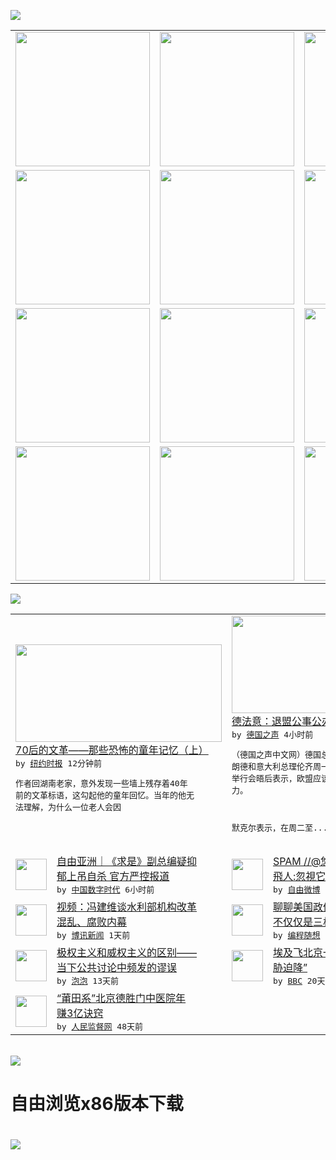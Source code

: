 

<a href="https://github.com/greatfire/z/raw/master/FreeBrowser.apk"><img src="https://raw.githubusercontent.com/greatfire/wiki/master/x/header.png" /></a><table><tr><td width="262" align="center" valign="center"><a href="https://github.com/greatfire/wiki/wiki/nyt" title="纽约时报中文网 国际纵览"><img src="https://raw.githubusercontent.com/greatfire/wiki/master/x/nyt_flag.png" width="215"/></a></td><td width="262" align="center" valign="center"><a href="https://github.com/greatfire/wiki/wiki/dw" title=""><img src="https://raw.githubusercontent.com/greatfire/wiki/master/x/dw_flag.png" width="215"/></a></td><td width="262" align="center" valign="center"><a href="https://github.com/greatfire/wiki/wiki/rmjd" title=""><img src="https://raw.githubusercontent.com/greatfire/wiki/master/x/rmjd_flag.png" width="215"/></a></td></tr><tr><td width="262" align="center" valign="center"><a href="https://github.com/paopaonetizen/website" title="泡泡 - 未经审查的互联网信息"><img src="https://raw.githubusercontent.com/greatfire/wiki/master/x/pp_flag.png" width="215"/></a></td><td width="262" align="center" valign="center"><a href="https://github.com/getlantern/mirror" title="以及自由微博和GreatFire.org官方中文论坛"><img src="https://raw.githubusercontent.com/greatfire/wiki/master/x/lantern_flag.png" width="215"/></a></td><td width="262" align="center" valign="center"><a href="https://github.com/cdtmirrors/m/" title=""><img src="https://raw.githubusercontent.com/greatfire/wiki/master/x/cdt_flag.png" width="215"/></a></td></tr><tr><td width="262" align="center" valign="center"><a href="https://github.com/program-think/blog" title="编程随想的博客"><img src="https://raw.githubusercontent.com/greatfire/wiki/master/x/pt_flag.png" width="215"/></a></td><td width="262" align="center" valign="center"><a href="https://github.com/greatfire/wiki/wiki/bbc" title=""><img src="https://raw.githubusercontent.com/greatfire/wiki/master/x/bbc_flag.png" width="215"/></a></td><td width="262" align="center" valign="center"><a href="https://github.com/freeweibo/s" title="自由微博 - 匿名和不受屏蔽的新浪微博搜索"><img src="https://raw.githubusercontent.com/greatfire/wiki/master/x/fw_flag.png" width="215"/></a></td></tr><tr><td width="262" align="center" valign="center"><a href="https://github.com/greatfire/wiki/wiki/google" title=""><img src="https://raw.githubusercontent.com/greatfire/wiki/master/x/google_flag.png" width="215"/></a></td><td width="262" align="center" valign="center"><a href="https://github.com/bxnews/boxun" title=""><img src="https://raw.githubusercontent.com/greatfire/wiki/master/x/bx_flag.png" width="215"/></a></td><td width="262" align="center" valign="center"><a href="https://github.com/greatfire/wiki/wiki/open-source" title="欢迎访问GreatFire.org开发者项目网站"><img src="https://raw.githubusercontent.com/greatfire/wiki/master/x/open-source_flag.png" width="215"/></a></td></tr></table><img src="https://raw.githubusercontent.com/greatfire/wiki/master/x/newsfeed text.png" /><table cols="4"><tr><td colspan="2" width="380"><a href="https://d7odklm2qes9e.cloudfront.net/china/20160628/cultural-revolution-mao-china-chenjieren/"><img src="http://static01.nyt.com/images/2012/09/09/blogs/20120909-lens-lipan-slide-7QU4/20120909-lens-lipan-slide-7QU4-jumbo.jpg" width="330" height="156"/></a></br><a href="https://d7odklm2qes9e.cloudfront.net/china/20160628/cultural-revolution-mao-china-chenjieren/">70后的文革——那些恐怖的童年记忆（上）</a></br><kbd> by <a href="http://m.cn.nytimes.com/">纽约时报</a> 12分钟前 </kbd></br><pre>作者回湖南老家，意外发现一些墙上残存着40年<br/>前的文革标语，这勾起他的童年回忆。当年的他无<br/>法理解，为什么一位老人会因</pre></td><td colspan="2" width="380"><a href="http://dw.com/p/1JEgZ?maca=chi-GK-text-greatfire-all-chinese-15625-xml-mrss"><img src="http://www.dw.com/image/0,,19360850_302,00.jpg" width="330" height="156"/></a></br><a href="http://dw.com/p/1JEgZ?maca=chi-GK-text-greatfire-all-chinese-15625-xml-mrss">德法意：退盟公事公办 没有先期协商</a></br><kbd> by <a href="http://dw.de">德国之声</a> 4小时前 </kbd></br><pre>（德国之声中文网）德国总理默克尔、法国总统奥<br/>朗德和意大利总理伦齐周一（6月27日）在柏林<br/>举行会晤后表示，欧盟应该以此为契机获得新的动<br/>力。默克尔表示，在周二至...</pre></td></tr><tr><td><img src="http://i0.wp.com/chinadigitaltimes.net/chinese/files/2016/06/image-3.jpg?resize=550%2C393" width="50" height="50"/></td><td width="280"><a href="http://feedproxy.google.com/~r/chinadigitaltimes/zKps/~3/T6auEh7lAeM/">自由亚洲｜《求是》副总编疑抑<br/>郁上吊自杀 官方严控报道</a></br><kbd> by <a href="http://chinadigitaltimes.net/chinese/">中国数字时代</a> 6小时前 </kbd></td><td><img src="http://ww1.sinaimg.cn/large/ebfac045jw1f588v01lrqj20cb0sgae7.jpg" width="50" height="50"/></td><td width="280"><a href="https://freeweibo.com/weibo/3991125456979964">SPAM //@悠游自在-小<br/>飛人:忽視它，它就是顛...</a></br><kbd> by <a href="https://freeweibo.com/">自由微博</a> 8小时前 </kbd></td></tr><tr><td><img src="https://raw.githubusercontent.com/greatfire/wiki/master/x/bx_logo.png" width="50" height="50"/></td><td width="280"><a href="http://www.boxun.com/news/gb/china/2016/06/201606271216.shtml">视频：冯建维谈水利部机构改革<br/>混乱、腐败内幕</a></br><kbd> by <a href="http://www.boxun.com">博讯新闻</a> 1天前 </kbd></td><td><img src="https://raw.githubusercontent.com/greatfire/wiki/master/x/pt_logo.png" width="50" height="50"/></td><td width="280"><a href="http://feedproxy.google.com/~r/programthink/~3/UYp4O3ynO9Q/USA-Separation-of-Powers-with-Balances.html">聊聊美国政体中的权力制衡——<br/>不仅仅是三权分立</a></br><kbd> by <a href="http://program-think.blogspot.com">编程随想</a> 6天前 </kbd></td></tr><tr><td><img src="https://pao-pao.net/sites/pao-pao.net/files/styles/large/public/wen_zhong_1.jpg?itok=9dUaeRzP" width="50" height="50"/></td><td width="280"><a href="https://pao-pao.net/article/709">极权主义和威权主义的区别——<br/>当下公共讨论中频发的谬误</a></br><kbd> by <a href="https://pao-pao.net">泡泡</a> 13天前 </kbd></td><td><img src="http://a.files.bbci.co.uk/worldservice/live/assets/images/2016/05/19/160519172724_egypt_air_plane_144x81__nocredit.jpg" width="50" height="50"/></td><td width="280"><a href="http://www.bbc.com/zhongwen/simp/world/2016/06/160608_egypt_china_flight_uzbekistan">埃及飞北京一架客机“因炸弹威<br/>胁迫降”</a></br><kbd> by <a href="http://www.bbc.co.uk/zhongwen/simp">BBC</a> 20天前 </kbd></td></tr><tr><td><img src="http://www.rmjdw.com/uploads/160510/3-1605102102421C.jpg" width="50" height="50"/></td><td width="280"><a href="http://www.rmjdw.com//tebiebaodao/20160510/15526.html">“莆田系”北京德胜门中医院年<br/>赚3亿诀窍 </a></br><kbd> by <a href="http://www.rmjdw.com/">人民监督网</a> 48天前 </kbd></td></table></br><a href="https://github.com/greatfire/z/raw/master/FreeBrowser.apk"><img src="https://raw.githubusercontent.com/greatfire/wiki/master/x/download app.png" /></a><h1>自由浏览x86版本下载<h1><a href="https://github.com/greatfire/z/raw/master/FreeBrowser-x86.apk"><img src="https://raw.githubusercontent.com/greatfire/images/master/fb86.qr.png" /></a>